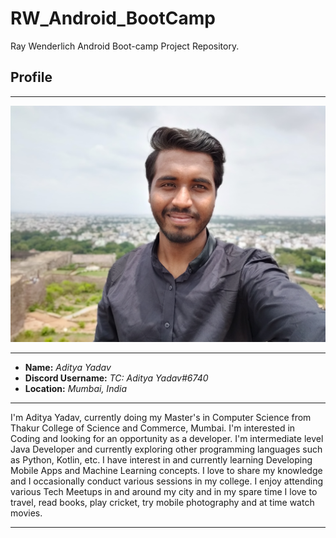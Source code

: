 # RW_Android_BootCamp
Ray Wenderlich Android Boot-camp Project Repository.

## Profile

---

![Aditya Yadav](images/profile_photo.jpg)

---

- **Name:** *Aditya Yadav*
- **Discord Username:** *TC: Aditya Yadav#6740*
- **Location:** *Mumbai, India*

---

I'm Aditya Yadav, currently doing my Master's in Computer Science from Thakur College of Science and Commerce, Mumbai. I'm interested in Coding and looking for an opportunity as a developer. I'm intermediate level Java Developer and currently exploring other programming languages such as Python, Kotlin, etc. I have interest in and currently learning Developing Mobile Apps and Machine Learning concepts. I love to share my knowledge and I occasionally conduct various sessions in my college. I enjoy attending various Tech Meetups in and around my city and in my spare time I love to travel, read books, play cricket, try mobile photography and at time watch movies.

---
